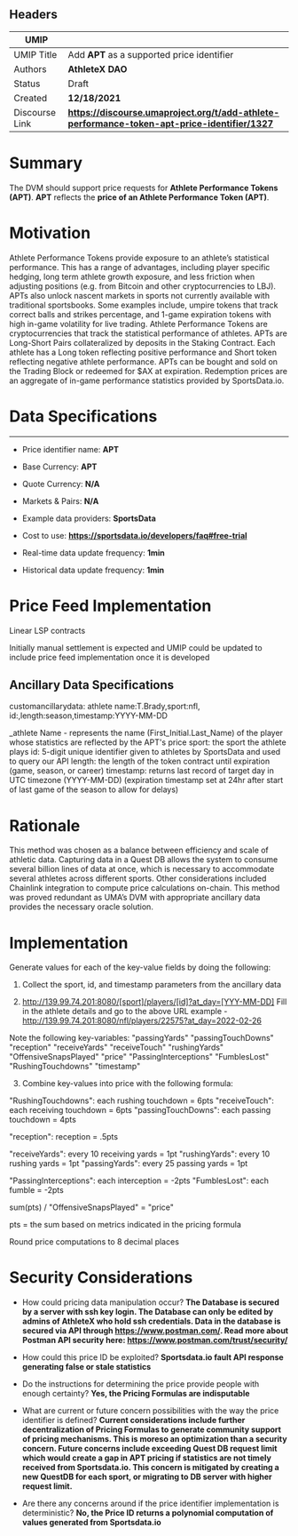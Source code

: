 ## Headers

| UMIP                |                                                               |
| ------------------- | ------------------------------------------------------------- |
| UMIP Title          | Add **APT** as a supported price identifier |
| Authors             | **AthleteX DAO**                                                      |
| Status              | Draft                                                         |
| Created             | **12/18/2021**                                              |
| Discourse Link      | **https://discourse.umaproject.org/t/add-athlete-performance-token-apt-price-identifier/1327**            |

# Summary 

The DVM should support price requests for **Athlete Performance Tokens (APT)**. **APT** reflects the **price of an Athlete Performance Token (APT)**.


# Motivation
Athlete Performance Tokens provide exposure to an athlete’s statistical performance.
This has a range of advantages, including player specific hedging, long term athlete
growth exposure, and less friction when adjusting positions (e.g. from Bitcoin and other
cryptocurrencies to LBJ).
APTs also unlock nascent markets in sports not currently available with traditional
sportsbooks. Some examples include, umpire tokens that track correct balls and strikes
percentage, and 1-game expiration tokens with high in-game volatility for live trading.
Athlete Performance Tokens are cryptocurrencies that track the statistical performance
of athletes. APTs are Long-Short Pairs collateralized by deposits in the Staking Contract.
Each athlete has a Long token reflecting positive performance and Short token
reflecting negative athlete performance. APTs can be bought and sold on the Trading
Block or redeemed for $AX at expiration. Redemption prices are an aggregate of
in-game performance statistics provided by SportsData.io.

# Data Specifications

-----------------------------------------
- Price identifier name: **APT** 
- Base Currency: **APT**
- Quote Currency: **N/A**
- Markets & Pairs: **N/A**
- Example data providers: **SportsData**
- Cost to use: **https://sportsdata.io/developers/faq#free-trial**

- Real-time data update frequency: **1min**
- Historical data update frequency: **1min**

# Price Feed Implementation

Linear LSP contracts

Initially manual settlement is expected and UMIP could be updated to include price feed implementation once it is developed

## Ancillary Data Specifications
customancillarydata:
athlete name:T.Brady,sport:nfl, id:,length:season,timestamp:YYYY-MM-DD

_athlete Name - represents the name (First_Initial.Last_Name) of the player whose statistics are reflected by the APT's price
sport: the sport the athlete plays
id: 5-digit unique identifier given to athletes by SportsData and used to query our API
length: the length of the token contract until expiration (game, season, or career)
timestamp: returns last record of target day in UTC timezone (YYYY-MM-DD)
(expiration timestamp set at 24hr after start of last game of the season to allow for delays) 

# Rationale

This method was chosen as a balance between efficiency and scale of athletic data. Capturing data in a Quest DB allows the system to consume several billion lines of data at once, which is necessary to accommodate several athletes across different sports. Other considerations included Chainlink integration to compute price calculations on-chain. This method was proved redundant as UMA’s DVM with appropriate ancillary data provides the necessary oracle solution.

# Implementation

Generate values for each of the key-value fields by doing the following:

1. Collect the sport, id, and timestamp parameters from the ancillary data

2. http://139.99.74.201:8080/[sport]/players/[id]?at_day=[YYY-MM-DD]
Fill in the athlete details and go to the above URL
example - http://139.99.74.201:8080/nfl/players/22575?at_day=2022-02-26

Note the following key-variables:
"passingYards"
"passingTouchDowns"
"reception"
"receiveYards"
"receiveTouch"
"rushingYards"
"OffensiveSnapsPlayed"
"price"
"PassingInterceptions"
"FumblesLost"
"RushingTouchdowns"
"timestamp"

3. Combine key-values into price with the following formula:

  "RushingTouchdowns": each rushing touchdown = 6pts
  "receiveTouch": each receiving touchdown = 6pts
  "passingTouchDowns": each passing touchdown = 4pts

  "reception": reception = .5pts

  "receiveYards": every 10 receiving yards = 1pt
  "rushingYards": every 10 rushing yards = 1pt
  "passingYards": every 25 passing yards = 1pt

  "PassingInterceptions": each interception = -2pts
  "FumblesLost": each fumble = -2pts

  sum(pts) / "OffensiveSnapsPlayed" = "price"

  pts = the sum based on metrics indicated in the pricing formula

  Round price computations to 8 decimal places

# Security Considerations

- How could pricing data manipulation occur?
**The Database is secured by a server with ssh key login. The Database can only be edited by admins of AthleteX who hold ssh credentials. Data in the database is secured via API through https://www.postman.com/. Read more about Postman API security here: https://www.postman.com/trust/security/**
- How could this price ID be exploited?
**Sportsdata.io fault API response generating false or stale statistics**

- Do the instructions for determining the price provide people with enough certainty?
**Yes, the Pricing Formulas are indisputable**

- What are current or future concern possibilities with the way the price identifier is defined?
**Current considerations include further decentralization of Pricing Formulas to generate community support of pricing mechanisms. This is moreso an optimization than a security concern. Future concerns include exceeding Quest DB request limit which would create a gap in APT pricing if statistics are not timely received from Sportsdata.io. This concern is mitigated by creating a new QuestDB for each sport, or migrating to DB server with higher request limit.**

- Are there any concerns around if the price identifier implementation is deterministic?
**No, the Price ID returns a polynomial computation of values generated from Sportsdata.io**
